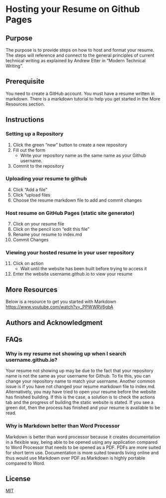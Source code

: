 # Hosting your Resume on Github Pages

## Purpose
The purpose is to provide steps on how to host and format your resume. The steps will reference and connect to the general principles of current technical writing as explained by Andrew Etter in “Modern Technical Writing”.

## Prerequisite
You need to create a GitHub account. You must have a resume written in markdown. There is a markdown tutorial to help you get started in the More Resources section. 

## Instructions
### Setting up a Repository
1. Click the green “new” button to create a new repository
2. Fill out the form
     * Write your repository name as the same name as your Github username.
4. Commit to the repository
### Uploading your resume to github
4. Click “Add a file”
5. Click “upload files
6. Choose the resume markdown file to add and commit changes
### Host resume on GitHub Pages (static site generator)
7. Click on your resume file
8. Click on the pencil icon “edit this file”
9. Rename your resume to index.md
10. Commit Changes
### Viewing your hosted resume in your user repository
11. Click on action
     * Wait until the website has been built before trying to access it
12. Enter the website username.github.io to view your resume

	
## More Resources
Below is a resource to get you started with Markdown 
https://www.youtube.com/watch?v=_PPWWRV6gbA


## Authors and Acknowledgment

## FAQs
### Why is my resume not showing up when I search username.github.io?

Your resume not showing up may be due to the fact that your repository name is not the same as your username for Github. To fix this, you can change your repository name to match your username. Another common issue is if you have not changed your resume markdown file to index.md. Alternatively, you may have tried to open your resume before the website has finished building. If this is the case, a solution is to check the actions tab and the progress of building the static website is stated. If you see a green dot, then the process has finished and your resume is available to be read.

### Why is Markdown better than Word Processor
Markdown is better than word processor because it creates documentation in a flexible way, being able to be opened using any application compared to Word Processor that needs to be opened as a PDF. PDFs are more suited for short term use. Documentation is more suited towards living online and thus would use Markdown over PDF as Markdown is highly portable compared to Word. 


## License

[MIT](https://choosealicense.com/licenses/mit/)
